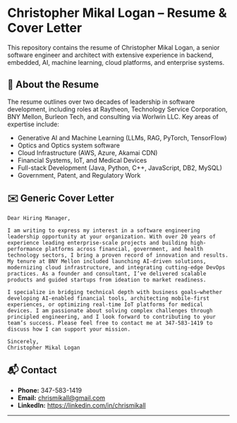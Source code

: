 # Christopher Mikal Logan – Resume & Cover Letter

This repository contains the resume of Christopher Mikal Logan, a senior software engineer and architect with extensive experience in backend, embedded, AI, machine learning, cloud platforms, and enterprise systems.

## 📄 About the Resume

The resume outlines over two decades of leadership in software development, including roles at Raytheon, Technology Service Corporation, BNY Mellon, Burleon Tech, and consulting via Worlwin LLC. Key areas of expertise include:

- Generative AI and Machine Learning (LLMs, RAG, PyTorch, TensorFlow)
- Optics and Optics system software
- Cloud Infrastructure (AWS, Azure, Akamai CDN)
- Financial Systems, IoT, and Medical Devices
- Full-stack Development (Java, Python, C++, JavaScript, DB2, MySQL)
- Government, Patent, and Regulatory Work

## ✉️ Generic Cover Letter

```
Dear Hiring Manager,

I am writing to express my interest in a software engineering leadership opportunity at your organization. With over 20 years of experience leading enterprise-scale projects and building high-performance platforms across financial, government, and health technology sectors, I bring a proven record of innovation and results. My tenure at BNY Mellon included launching AI-driven solutions, modernizing cloud infrastructure, and integrating cutting-edge DevOps practices. As a founder and consultant, I’ve delivered scalable products and guided startups from ideation to market readiness.

I specialize in bridging technical depth with business goals—whether developing AI-enabled financial tools, architecting mobile-first experiences, or optimizing real-time IoT platforms for medical devices. I am passionate about solving complex challenges through principled engineering, and I look forward to contributing to your team’s success. Please feel free to contact me at 347-583-1419 to discuss how I can support your mission.

Sincerely,  
Christopher Mikal Logan
```

## 📬 Contact

- **Phone:** 347-583-1419
- **Email:** chrismikall@gmail.com
- **LinkedIn:** https://linkedin.com/in/chrismikall

---

